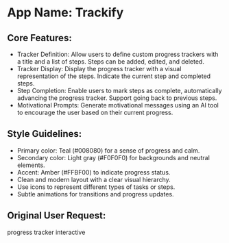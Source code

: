 # **App Name**: Trackify

## Core Features:

- Tracker Definition: Allow users to define custom progress trackers with a title and a list of steps. Steps can be added, edited, and deleted.
- Tracker Display: Display the progress tracker with a visual representation of the steps. Indicate the current step and completed steps.
- Step Completion: Enable users to mark steps as complete, automatically advancing the progress tracker. Support going back to previous steps.
- Motivational Prompts: Generate motivational messages using an AI tool to encourage the user based on their current progress.

## Style Guidelines:

- Primary color: Teal (#008080) for a sense of progress and calm.
- Secondary color: Light gray (#F0F0F0) for backgrounds and neutral elements.
- Accent: Amber (#FFBF00) to indicate progress status.
- Clean and modern layout with a clear visual hierarchy.
- Use icons to represent different types of tasks or steps.
- Subtle animations for transitions and progress updates.

## Original User Request:
progress tracker interactive
  